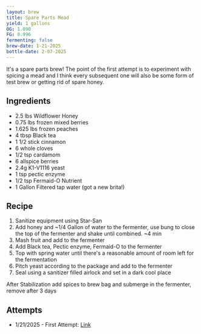 ```yaml
---
layout: brew
title: Spare Parts Mead
yield: 1 gallons
OG: 1.090
FG: 0.996
fermenting: false
brew-date: 1-21-2025
bottle-date: 2-07-2025
---
```


It's a spare parts brew! The point of the first attempt is to experiment with spicing a mead and I think every subsequent one will also be some form of test brew or getting rid of spare honey.

## Ingredients
 - 2.5 lbs Wildflower Honey
 - 0.75 lbs frozen mixed berries
 - 1.625 lbs frozen peaches
 - 4 tbsp Black tea
 - 1 1/2 stick cinnamon
 - 6 whole cloves
 - 1/2 tsp cardamom
 - 6 allspice berries
 - 2.4g K1-V1116 yeast
 - 1 tsp pectic enzyme
 - 1/2 tsp Fermaid-O Nutrient
 - 1 Gallon Filtered tap water (got a new brita!)

## Recipe
 1. Sanitize equipment using Star-San
 2. Add honey and ~1/4 Gallon of water to the fermenter, use bung to close the top of the fermenter and shake until combined. ~4 min
 3. Mash fruit and add to the fermenter
 4. Add Black tea, Pectic enzyme, Fermaid-O to the fermenter
 5. Top with spring water until there's a reasonable amount of room left for the fermentation
 6. Pitch yeast according to the package and add to the fermenter
 7. Seal using a sanitizer filled airlock and set in a dark cool place

After Stabilization add spices to brew bag and submerge in the fermenter, remove after 3 days

## Attempts
 - 1/21/2025 - First Attempt: <a href="{{ site.baseurl }}/Mead-Attempts/Spare-Parts/Attempt-1">Link</a>
